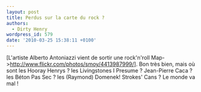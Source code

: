 ```yaml
---
layout: post
title: Perdus sur la carte du rock ?
authors:
  - Dirty Henry
wordpress_id: 579
date: '2010-03-25 15:38:11 +0100'
---
```

[L'artiste Alberto Antoniazzi vient de sortir une rock'n'roll Map->http://www.flickr.com/photos/smoy/4413987999/]. Bon très bien, mais où sont les Hooray Henrys ? les Livingstones I Presume ? Jean-Pierre Caca ? les Béton Pas Sec ? les (Raymond) Domenek! Strokes' Cans ? Le monde va mal !
